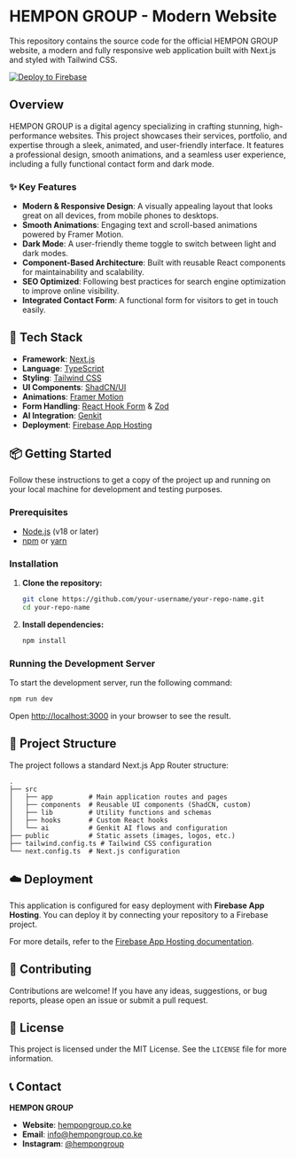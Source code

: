 # HEMPON GROUP - Modern Website

This repository contains the source code for the official HEMPON GROUP website, a modern and fully responsive web application built with Next.js and styled with Tailwind CSS.

[![Deploy to Firebase](https://www.gstatic.com/mobilesdk/240507_mobilesdk/firebase-app-hosting-deploy.svg)](https://console.firebase.google.com/project/_/hosting)

## Overview

HEMPON GROUP is a digital agency specializing in crafting stunning, high-performance websites. This project showcases their services, portfolio, and expertise through a sleek, animated, and user-friendly interface. It features a professional design, smooth animations, and a seamless user experience, including a fully functional contact form and dark mode.

### ✨ Key Features

- **Modern & Responsive Design**: A visually appealing layout that looks great on all devices, from mobile phones to desktops.
- **Smooth Animations**: Engaging text and scroll-based animations powered by Framer Motion.
- **Dark Mode**: A user-friendly theme toggle to switch between light and dark modes.
- **Component-Based Architecture**: Built with reusable React components for maintainability and scalability.
- **SEO Optimized**: Following best practices for search engine optimization to improve online visibility.
- **Integrated Contact Form**: A functional form for visitors to get in touch easily.

## 🚀 Tech Stack

- **Framework**: [Next.js](https://nextjs.org/)
- **Language**: [TypeScript](https://www.typescriptlang.org/)
- **Styling**: [Tailwind CSS](https://tailwindcss.com/)
- **UI Components**: [ShadCN/UI](https://ui.shadcn.com/)
- **Animations**: [Framer Motion](https://www.framer.com/motion/)
- **Form Handling**: [React Hook Form](https://react-hook-form.com/) & [Zod](https://zod.dev/)
- **AI Integration**: [Genkit](https://firebase.google.com/docs/genkit)
- **Deployment**: [Firebase App Hosting](https://firebase.google.com/docs/hosting)

## 📦 Getting Started

Follow these instructions to get a copy of the project up and running on your local machine for development and testing purposes.

### Prerequisites

- [Node.js](https://nodejs.org/en/) (v18 or later)
- [npm](https://www.npmjs.com/) or [yarn](https://yarnpkg.com/)

### Installation

1.  **Clone the repository:**
    ```bash
    git clone https://github.com/your-username/your-repo-name.git
    cd your-repo-name
    ```

2.  **Install dependencies:**
    ```bash
    npm install
    ```

### Running the Development Server

To start the development server, run the following command:

```bash
npm run dev
```

Open [http://localhost:3000](http://localhost:3000) in your browser to see the result.

## 📂 Project Structure

The project follows a standard Next.js App Router structure:

```
.
├── src
│   ├── app         # Main application routes and pages
│   ├── components  # Reusable UI components (ShadCN, custom)
│   ├── lib         # Utility functions and schemas
│   ├── hooks       # Custom React hooks
│   └── ai          # Genkit AI flows and configuration
├── public          # Static assets (images, logos, etc.)
├── tailwind.config.ts # Tailwind CSS configuration
└── next.config.ts  # Next.js configuration
```

## ☁️ Deployment

This application is configured for easy deployment with **Firebase App Hosting**. You can deploy it by connecting your repository to a Firebase project.

For more details, refer to the [Firebase App Hosting documentation](https://firebase.google.com/docs/hosting).

## 🤝 Contributing

Contributions are welcome! If you have any ideas, suggestions, or bug reports, please open an issue or submit a pull request.

## 📄 License

This project is licensed under the MIT License. See the `LICENSE` file for more information.

## 📞 Contact

**HEMPON GROUP**
- **Website**: [hempongroup.co.ke](https://hempongroup.co.ke)
- **Email**: info@hempongroup.co.ke
- **Instagram**: [@hempongroup](https://www.instagram.com/hempongroup/)
